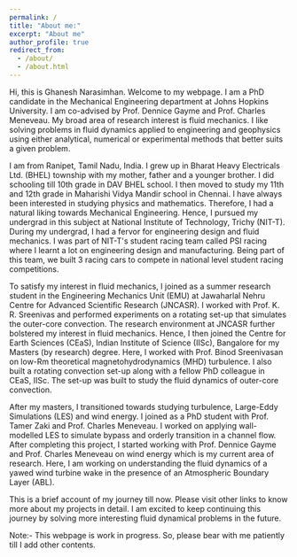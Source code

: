 ```yaml
---
permalink: /
title: "About me:"
excerpt: "About me"
author_profile: true
redirect_from: 
  - /about/
  - /about.html
---
```

Hi, this is Ghanesh Narasimhan. Welcome to my webpage. I am a PhD candidate in the Mechanical Engineering department at Johns Hopkins University.
I am co-advised by Prof. Dennice Gayme and Prof. Charles Meneveau. My broad area of research interest is fluid mechanics. I like solving problems 
in fluid dynamics applied to engineering and geophysics using either analytical, numerical or experimental methods that better suits a given problem.

I am from Ranipet, Tamil Nadu, India. I grew up in Bharat Heavy Electricals Ltd. (BHEL) township with my mother, father and a younger brother. I did 
schooling till 10th grade in DAV BHEL school. I then moved to study my 11th and 12th grade in Maharishi Vidya Mandir school in Chennai.
I have always been interested in studying physics and mathematics. Therefore, I had a natural liking towards Mechanical Engineering. Hence, I pursued my 
undergrad in this subject at National Institute of Technology, Trichy (NIT-T). During my undergrad, I had a fervor for engineering design and fluid 
mechanics. I was part of NIT-T's student racing team called PSI racing where I learnt a lot on engineering design and manufacturing. Being part of this 
team, we built 3 racing cars to compete in national level student racing competitions. 

To satisfy my interest in fluid mechanics, I joined as a summer research student in the Engineering Mechanics Unit (EMU) at Jawaharlal Nehru Centre for 
Advanced Scientific Research (JNCASR). I worked with Prof. K. R. Sreenivas and performed experiments on a rotating set-up that simulates the outer-core 
convection. The research environment at JNCASR further bolstered my interest in fluid mechanics. Hence, I then joined the Centre for Earth Sciences (CEaS), 
Indian Institute of Science (IISc), Bangalore for my Masters (by research) degree. Here, I worked with Prof. Binod Sreenivasan on low-Rm theoretical 
magnetohydrodynamics (MHD) turbulence. I also built a rotating convection set-up along with a fellow PhD colleague in CEaS, IISc. The set-up was built to study the fluid dynamics of outer-core convection. 

After my masters, I transitioned towards studying turbulence, Large-Eddy Simulations (LES) and wind energy. I joined as a PhD student with Prof. Tamer 
Zaki and Prof. Charles Meneveau. I worked on applying wall-modelled LES to simulate bypass and orderly transition in a channel flow. After completing 
this project, I started working with Prof. Dennice Gayme and Prof. Charles Meneveau on wind energy which is my current area of research. Here, I am working
on understanding the fluid dynamics of a yawed wind turbine wake in the presence of an Atmospheric Boundary Layer (ABL).

This is a brief account of my journey till now. Please visit other links to know more about my projects in detail. I am excited to keep continuing this 
journey by solving more interesting fluid dynamical problems in the future. 

Note:- This webpage is work in progress. So, please bear with me patiently till I add other contents. 

